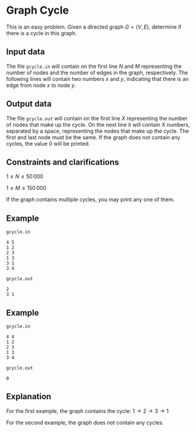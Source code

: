 # Graph Cycle

This is an easy problem. Given a directed graph $G = (V, E)$, determine if there is a cycle in this graph.

## Input data

The file `gcycle.in` will contain on the first line $N$ and $M$ representing the number of nodes and the number of edges in the graph, respectively. The following lines will contain two numbers $x$ and $y$, indicating that there is an edge from node $x$ to node $y$.

## Output data

The file `gcycle.out` will contain on the first line $X$ representing the number of nodes that make up the cycle. On the next line it will contain $X$ numbers, separated by a space, representing the nodes that make up the cycle. The first and last node must be the same. If the graph does not contain any cycles, the value $0$ will be printed.

## Constraints and clarifications

$1 \leq N \leq 50\,000$

$1 \leq M \leq 150\,000$

If the graph contains multiple cycles, you may print any one of them.

## Example

`gcycle.in`
```
4 5
1 2
2 3
1 3
3 1
3 4
```

`gcycle.out`
```
2
3 1
```

## Example

`gcycle.in`
```
4 4
1 2
2 3
1 3
3 4
```

`gcycle.out`
```
0
```

## Explanation

For the first example, the graph contains the cycle: $1 \rightarrow 2 \rightarrow 3 \rightarrow 1$

For the second example, the graph does not contain any cycles.